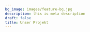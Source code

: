 ```yaml
---
bg_image: images/feature-bg.jpg
description: this is meta description
draft: false
title: Unser Projekt
---
```

